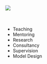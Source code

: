 # [![](https://img.shields.io/badge/MY-SERVICES-blue?style=for-the-badge)](#)

<br>

- Teaching
- Mentoring
- Research
- Consultancy
- Supervision
- Model Design
